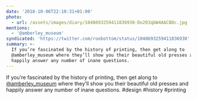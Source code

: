 ```yaml
---
date: '2018-10-06T22:10:31+01:00'
photo:
  - url: /assets/images/diary/1048693259411836930-Do203qbW4AACBOc.jpg
mentions:
  - '@amberley_museum'
syndicated: 'https://twitter.com/roobottom/status/1048693259411836930'
summary: >-
  If you’re fascinated by the history of printing, then get along to
  @amberley_museum where they’ll show you their beautiful old presses and
  happily answer any number of inane questions.
---
```

If you’re fascinated by the history of printing, then get along to [@amberley_museum](https://twitter.com/@amberley_museum) where they’ll show you their beautiful old presses and happily answer any number of inane questions. #design #history #printing 
